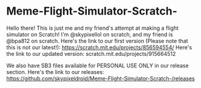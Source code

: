 # Meme-Flight-Simulator-Scratch-
Hello there! This is just me and my friend's attempt at making a flight simulator on Scratch! I'm @skypixellol on scratch, and my friend is @bpa812 on scratch.
Here's the link to our first version (Please note that this is not our latest!):
https://scratch.mit.edu/projects/856594554/
Here's the link to our updated version:
scratch.mit.edu/projects/915664512

We also have SB3 files available for PERSONAL USE ONLY in our release section.
Here's the link to our releases:
https://github.com/skypixeldroid/Meme-Flight-Simulator-Scratch-/releases
